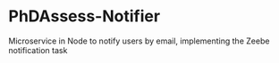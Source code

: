 # PhDAssess-Notifier
Microservice in Node to notify users by email, implementing the Zeebe notification task
